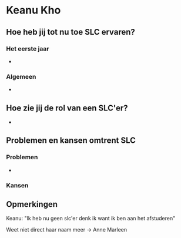 # Keanu Kho

## **Hoe heb jij tot nu toe SLC ervaren?**

### Het eerste jaar

* 
### Algemeen

* 
## Hoe zie jij de rol van een SLC'er?

* 
## Problemen en kansen omtrent SLC

### Problemen

* 
### Kansen

## Opmerkingen

Keanu: "Ik heb nu geen slc'er denk ik want ik ben aan het afstuderen"

Weet niet direct haar naam meer -&gt; Anne Marleen


